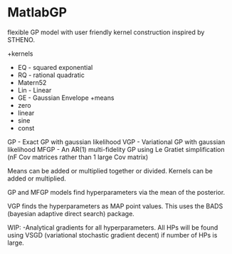 # MatlabGP
flexible GP model with user friendly kernel construction inspired by STHENO.

+kernels
  - EQ - squared exponential
  - RQ - rational quadratic
  - Matern52
  - Lin - Linear
  - GE - Gaussian Envelope
+means
  - zero
  - linear
  - sine
  - const

GP - Exact GP with gaussian likelihood
VGP - Variational GP with gaussian likelihood
MFGP - An AR(1) multi-fidelity GP using Le Gratiet simplification (nF Cov matrices rather than 1 large Cov matrix)

Means can be added or multiplied together or divided. Kernels can be added or multiplied.

GP and MFGP models find hyperparameters via the mean of the posterior.

VGP finds the hyperparameters as MAP point values. This uses the BADS (bayesian adaptive direct search) package.

WIP:
 -Analytical gradients for all hyperparameters. All HPs will be found using VSGD (variational stochastic gradient decent) if number of HPs is large.

